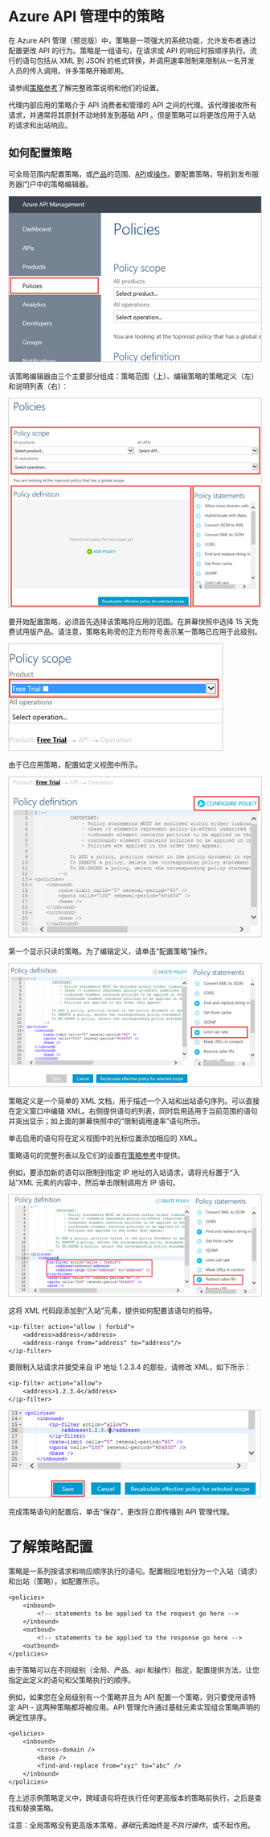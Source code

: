 <properties pageTitle="Azure API 管理中的策略" metaKeywords="" description="了解如何在 API 管理创建、编辑和配置策略。" metaCanonical="" services="" documentationCenter="API Management" title="Azure API 管理中的策略" authors="sdanie" solutions="" manager="" editor="" />
<tags ms.service=""
    ms.date=""
    wacn.date=""
    />

# Azure API 管理中的策略

在 Azure API 管理（预览版）中，策略是一项强大的系统功能，允许发布者通过配置更改 API 的行为。策略是一组语句，在请求或 API 的响应时按顺序执行。流行的语句包括从 XML 到 JSON 的格式转换，并调用速率限制来限制从一名开发人员的传入调用。许多策略开箱即用。

请参阅[策略参考][策略参考]了解完整政策说明和他们的设置。

代理内部应用的策略介于 API 消费者和管理的 API 之间的代理。该代理接收所有请求，并通常将其原封不动地转发到基础 API 。但是策略可以将更改应用于入站的请求和出站响应。

## 如何配置策略

可全局范围内配置策略，或[产品][产品]的范围、[API][API]或[操作][操作]。要配置策略，导航到发布服务器门户中的策略编辑器。

![策略菜单][策略菜单]

该策略编辑器由三个主要部分组成：策略范围（上）、编辑策略的策略定义（左）和说明列表（右）：

![策略编辑器][策略编辑器]

要开始配置策略，必须首先选择该策略将应用的范围。在屏幕快照中选择 15 天免费试用版产品。请注意，策略名称旁的正方形符号表示某一策略已应用于此级别。

![范围][范围]

由于已应用策略，配置如定义视图中所示。

![配置][配置]

第一个显示只读的策略。为了编辑定义，请单击“配置策略”操作。

![编辑][编辑]

策略定义是一个简单的 XML 文档，用于描述一个入站和出站语句序列。可以直接在定义窗口中编辑 XML。右侧提供语句的列表，同时启用适用于当前范围的语句并突出显示；如上面的屏幕快照中的“限制调用速率”语句所示。

单击启用的语句将在定义视图中的光标位置添加相应的 XML。

策略语句的完整列表以及它们的设置在[策略参考][策略参考]中提供。

例如，要添加新的语句以限制到指定 IP 地址的入站请求，请将光标置于“入站”XML 元素的内容中，然后单击限制调用方 IP 语句。

![限制策略][限制策略]

这将 XML 代码段添加到“入站”元素，提供如何配置该语句的指导。

    <ip-filter action="allow | forbid">
        <address>address</address>
        <address-range from="address" to="address"/>
    </ip-filter>

要限制入站请求并接受来自 IP 地址 1.2.3.4 的那些，请修改 XML，如下所示：

    <ip-filter action="allow">
        <address>1.2.3.4</address>
    </ip-filter>

![保存][保存]

完成策略语句的配置后，单击“保存”，更改将立即传播到 API 管理代理。

# 了解策略配置

策略是一系列按请求和响应顺序执行的语句。配置相应地划分为一个入站（请求）和出站（策略），如配置所示。

    <policies>
        <inbound>
            <!-- statements to be applied to the request go here -->
        </inbound>
        <outboud>
            <!-- statements to be applied to the response go here -->
        <outbound>
    </policies>

由于策略可以在不同级别（全局、产品、api 和操作）指定，配置提供方法，让您指定此定义的语句和父策略执行的顺序。

例如，如果您在全局级别有一个策略并且为 API 配置一个策略，则只要使用该特定 API - 这两种策略都将被应用。API 管理允许通过基础元素实现组合策略声明的确定性排序。

    <policies>
        <inbound>
            <cross-domain />
            <base />
            <find-and-replace from="xyz" to="abc" />
        </inbound>
    </policies>

在上述示例策略定义中，跨域语句将在执行任何更高版本的策略前执行，之后是查找和替换策略。

注意：全局策略没有更高版本策略，*基础*元素始终是*不执行操作*，或不起作用。

  [策略参考]: /api-management-policy-reference
  [产品]: ../apimanagement-howto-add-products
  [API]: ../apimanagement-howto-add-apis
  [操作]: ../apimanagement-howto-add-operations
  [策略菜单]: ./media/api-management-howto-policies/api-management-policies-menu.png
  [策略编辑器]: ./media/api-management-howto-policies/api-management-policies-editor.png
  [范围]: ./media/api-management-howto-policies/api-management-policies-scope.png
  [配置]: ./media/api-management-howto-policies/api-management-policies-configure.png
  [编辑]: ./media/api-management-howto-policies/api-management-policies-edit.png
  [限制策略]: ./media/api-management-howto-policies/api-management-policies-restrict.png
  [保存]: ./media/api-management-howto-policies/api-management-policies-save.png
